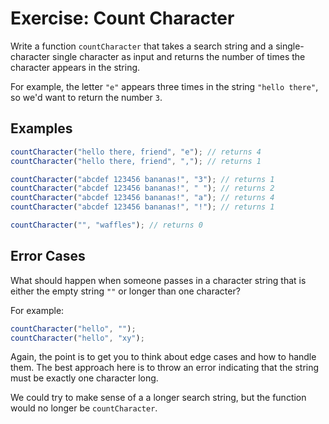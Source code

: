 # Exercise: Count Character

Write a function `countCharacter` that takes a search string and a single-character single character as input and returns the number of times the character appears in the string.

For example, the letter `"e"` appears three times in the string `"hello there"`, so we'd want to return the number `3`.

## Examples

```javascript
countCharacter("hello there, friend", "e"); // returns 4
countCharacter("hello there, friend", ","); // returns 1

countCharacter("abcdef 123456 bananas!", "3"); // returns 1
countCharacter("abcdef 123456 bananas!", " "); // returns 2
countCharacter("abcdef 123456 bananas!", "a"); // returns 4
countCharacter("abcdef 123456 bananas!", "!"); // returns 1

countCharacter("", "waffles"); // returns 0
```

## Error Cases

What should happen when someone passes in a character string that is either the empty string `""` or longer than one character?

For example:

```javascript
countCharacter("hello", "");
countCharacter("hello", "xy");
```

Again, the point is to get you to think about edge cases and how to handle them. The best approach here is to throw an error indicating that the string must be exactly one character long.

We could try to make sense of a a longer search string, but the function would no longer be `countCharacter`.
